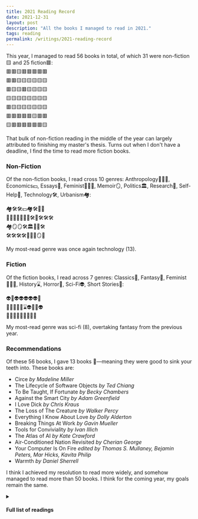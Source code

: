 ```yaml
---
title: 2021 Reading Record
date: 2021-12-31
layout: post
description: "All the books I managed to read in 2021."
tags: reading
permalink: /writings/2021-reading-record
---
```


This year, I managed to read 56 books in total, of which 31 were non-fiction🟨 and 25 fiction🟥:  
🟥🟥🟨🟥🟥🟥🟥🟥  
🟥🟥🟨🟨🟨🟨🟨🟨  
🟥🟨🟨🟥🟨🟨🟨🟨  
🟨🟨🟨🟨🟨🟨🟨🟨  
🟥🟨🟨🟨🟨🟨🟨🟨  
🟥🟥🟥🟥🟥🟨🟥🟥  
🟨🟥🟥🟥🟥🟥🟥🟨

That bulk of non-fiction reading in the middle of the year can largely attributed to finishing my master's thesis. Turns out when I don't have a deadline, I find the time to read more fiction books.
### Non-Fiction

Of the non-fiction books, I read cross 10 genres: Anthropology👨‍👩‍👧, Economics💵, Essays📃, Feminist👩🏻‍💼, Memoir🪞, Politics🏛, Research🧐, Self-Help🌱, Technology🛠, Urbanism🏘:

🏘🛠🛠💵🏘🛠📃📃  
👩🏻‍💼🧐👨‍👩‍👧🛠🧐🛠🛠🛠  
🏘🪞🪞🛠🏛📃🌱🛠  
🛠🛠🛠🛠👨‍👩‍👧🪞🌱

My most-read genre was once again technology (13).

### Fiction

Of the fiction books, I read across 7 genres: Classics🦉, Fantasy🦄, Feminist👩🏻‍💼, History⌛️, Horror👻, Sci-Fi👽, Short Stories📖:

👽🦄👽👽👽👽👽🦄  
🦄👩🏻‍💼👻⌛️👽🦄👻👽  
🦉🦄🦄📖📖🦄📖👻👻

My most-read genre was sci-fi (8), overtaking fantasy from the previous year.

### Recommendations

Of these 56 books, I gave 13 books 🦷—meaning they were good to sink your teeth into. These books are:

- Circe _by Madeline Miller_
- The Lifecycle of Software Objects _by Ted Chiang_
- To Be Taught, If Fortunate _by Becky Chambers_
- Against the Smart City _by Adam Greenfield_
- I Love Dick _by Chris Kraus_
- The Loss of The Creature _by Walker Percy_
- Everything I Know About Love _by Dolly Alderton_
- Breaking Things At Work _by Gavin Mueller_
- Tools for Conviviality _by Ivan Illich_
- The Atlas of AI _by Kate Crawford_
- Air-Conditioned Nation Revisited _by Cherian George_
- Your Computer Is On Fire _edited by Thomas S. Mullaney, Bejamin Peters, Mar Hicks, Kavita Philip_
- Warmth _by Daniel Sherrell_

I think I achieved my resolution to read more widely, and somehow managed to read more than 50 books. I think for the coming year, my goals remain the same.

<details>
    <summary>
		<h4>Full list of readings</h4>
	</summary>
<div>
{{ "
| Title | Author | Genre | Type | Date | Rating |
|---|---|---|---|---|---|
| Station Eleven | Emily St. John Mandel | Sci-fi | Fiction | January 7, 2021 | ⭐⭐ |
| Circe | Madeline Miller | Fantasy | Fiction | January 13, 2021 | ⭐⭐⭐⭐ |
| Smart Cities | Germaine Halegoua | Urbanism | Nonfiction | January 17, 2021 | ⭐⭐⭐⭐ |
| Semiosis | Sue Burke | Sci-fi | Fiction | January 17, 2021 | ⭐⭐⭐ |
| The Screwfly Solution | Raccoona Sheldon | Sci-fi | Fiction | January 18, 2021 | ⭐⭐ |
| The Lifecycle of Software Objects | Ted Chiang | Sci-fi | Fiction | January 20, 2021 | ⭐⭐⭐ |
| To Be Taught, If Fortunate | Becky Chambers | Sci-fi | Fiction | January 21, 2021 | ⭐⭐⭐⭐ |
| Stories of Your Life And Others | Ted Chiang | Sci-fi | Fiction | January 22, 2021 | ⭐⭐⭐⭐ |
| All The Birds In The Sky | Charlie Jane Anders | Fantasy | Fiction | January 24, 2021 | ⭐ |
| Every Heart A Doorway | Seanan McGuire | Fantasy | Fiction | January 25, 2021 | ⭐⭐⭐ |
| AI Ethics | Mark Coeckelbergh | Technology | Nonfiction | February 5, 2021 | ⭐⭐⭐⭐ |
| Blockchain Chicken Farm | Xiaowei Wang | Technology | Nonfiction | February 8, 2021 | ⭐⭐ |
| The Price of Tomorrow | Jeff Booth | Economics | Nonfiction | February 13, 2021 | ⭐⭐ |
| Against the Smart City | Adam Greenfield | Urbanism | Nonfiction | February 21, 2021 | ⭐⭐⭐⭐ |
| A Civic Technologist’s Practice Guide | Cyd Harrell | Technology | Nonfiction | February 27, 2021 | ⭐⭐⭐⭐ |
| How to Be Alone | Jonathan Franzen | Essays | Nonfiction | February 28, 2021 | ⭐⭐⭐ |
| I Love Dick | Chris Kraus | Feminist | Fiction | February 28, 2021 | ⭐⭐⭐⭐ |
| The Loss of The Creature | Percy Walker | Essays | Nonfiction | March 7, 2021 | ⭐⭐⭐⭐⭐ |
| Everything I Know About Love | Dolly Alderton | Feminist | Nonfiction | March 13, 2021 | ⭐⭐⭐⭐ |
| House of Leaves | Mark Z. Danielewski | Horror | Fiction | March 13, 2021 | ⭐⭐⭐⭐ |
| Content Analysis | Klaus Krippendorff | Research | Nonfiction | March 24, 2021 | ⭐⭐⭐⭐ |
| Bullshit Jobs | David Graeber | Anthropology | Nonfiction | April 2, 2021 | ⭐⭐⭐ |
| Breaking Things At Work  | Gavin Mueller | Technology | Nonfiction | April 3, 2021 | ⭐⭐⭐⭐ |
| The Content Analysis Guidebook | Kimberley A Neuendorf | Research | Nonfiction | April 10, 2021 | ⭐⭐⭐⭐ |
| Tools for Conviviality | Ivan Illich | Technology | Nonfiction | April 4, 2021 | ⭐⭐⭐⭐ |
| Abolish Silicon Valley | Wendy Liu | Technology | Nonfiction | April 16, 2021 | ⭐⭐⭐⭐ |
| The Atlas of AI | Kate Crawford | Technology | Nonfiction | April 21, 2021 | ⭐⭐⭐⭐ |
| Eating Chilli Crab in the Anthropocene | Matthew Schneider-Mayerson | Urbanism | Nonfiction | April 25, 2021 | ⭐⭐⭐⭐ |
| Insomniac City | Bill Hayes | Memoir | Nonfiction | May 3, 2021 | ⭐⭐⭐⭐⭐ |
| Gratitude | Oliver Sacks | Memoir | Nonfiction | May 7, 2021 | ⭐⭐⭐⭐ |
| Technology and the Virtues | Shannon Vallor | Technology | Nonfiction | May 13, 2021 | ⭐⭐⭐ |
| Air-Conditioned Nation Revisited | Cherian George | Politics | Nonfiction | May 22, 2021 | ⭐⭐⭐⭐⭐ |
| The Art of Charlie Chan Hock Chye | Sonny Liew | History | Fiction | May 23, 2021 | ⭐⭐⭐⭐ |
| Sex, Drugs, and Cocoa Puffs | Chuck Klosterman | Essays | Nonfiction | June 12, 2021 | ⭐⭐ |
| The Underachiever’s Manifesto | Ray Bennett | Self Help | Nonfiction | June 13, 2021 | ⭐ |
| Automating Inequality | Virginia Eubanks | Technology | Nonfiction | August 19, 2021 | ⭐⭐⭐⭐ |
| Your Computer is on Fire | Thomas S. Mullaney, Benjamin Peters, Mar Hicks, Kavita Philip | Technology | Nonfiction | August 27, 2021 | ⭐⭐⭐⭐⭐ |
| Uncertain Archives | Nanna Bonde Thylstrup | Technology | Nonfiction | September 3, 2021 | ⭐⭐⭐⭐ |
| Who’s Driving Innovation | Jack Stilgoe | Technology | Nonfiction | October 12, 2021 | ⭐⭐⭐⭐ |
| The Cathedral and The Bazaar | Eric S Raymond | Technology | Nonfiction | October 16, 2021 | ⭐⭐⭐ |
| Exhalation | Ted Chiang | Sci-fi | Fiction | October 18, 2021 | ⭐⭐⭐⭐⭐ |
| The Midnight Library | Matt Haig | Fantasy | Fiction | October 20, 2021 | ⭐⭐⭐ |
| Horrorstor | Grady Hendrix | Horror | Fiction | October 21, 2021 | ⭐⭐⭐ |
| Snow Crash  | Neal Stephenson | Sci-fi | Fiction | October 31, 2021 | ⭐⭐⭐ |
| The Stranger | Albert Camus | Classics | Fiction | November 2, 2021 | ⭐⭐⭐⭐ |
| Medical Nemesis | Ivan Illich | Anthropology | Nonfiction | November 2, 2021 | ⭐⭐⭐⭐ |
| Piranesi  | Susanne Clark | Fantasy | Fiction | November 14, 2021 | ⭐⭐⭐ |
| Dune  | Frank Herbert | Fantasy | Fiction | November 14, 2021 | ⭐⭐⭐⭐ |
| Warmth | Daniel Sherrell | Memoir | Nonfiction | November 14, 2021 | ⭐⭐⭐⭐ |
| Raised in Captivity | Chuck Klosterman | Short Stories | Fiction | November 15, 2021 | ⭐⭐⭐ |
| Men Without Women | Haruki Murakami | Short Stories | Fiction | November 16, 2021 | ⭐⭐⭐⭐ |
| Gods and Strangers: Unclean Spirits | Chuck Wendig | Fantasy | Fiction | November 28, 2021 | ⭐⭐⭐⭐ |
| It Never Rains on National Day | Jeremy Tiang | Short Stories | Fiction | December 1, 2021 | ⭐⭐⭐ |
| The Big Meat | Carlton Mellick | Horror | Fiction | December 1, 2021 | ⭐⭐⭐ |
| The Cipher | Kathe Koja  | Horror | Fiction | December 4, 2021 | ⭐⭐ |
| The Psychology of Money | Morgan Housel | Self Help | Nonfiction | December 30, 2021 | ⭐⭐ |
" | markdownify }}
</div>
</details>